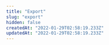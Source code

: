 ```yaml
---
title: "Export"
slug: "export"
hidden: false
createdAt: "2022-01-29T02:58:19.233Z"
updatedAt: "2022-01-29T02:58:19.233Z"
---
```

